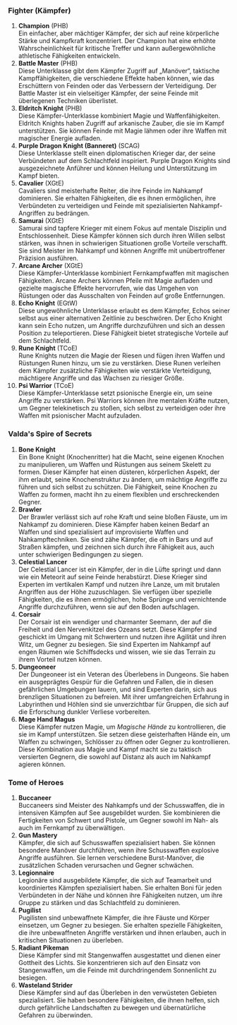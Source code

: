 
### **Fighter (Kämpfer)**

1. **Champion** (PHB)<br/>
   Ein einfacher, aber mächtiger Kämpfer, der sich auf reine körperliche Stärke und Kampfkraft konzentriert. Der Champion hat eine erhöhte Wahrscheinlichkeit für kritische Treffer und kann außergewöhnliche athletische Fähigkeiten entwickeln.
    <br/>
2. **Battle Master** (PHB)<br/>
   Diese Unterklasse gibt dem Kämpfer Zugriff auf „Manöver“, taktische Kampffähigkeiten, die verschiedene Effekte haben können, wie das Erschüttern von Feinden oder das Verbessern der Verteidigung. Der Battle Master ist ein vielseitiger Kämpfer, der seine Feinde mit überlegenen Techniken überlistet.
    <br/>
3. **Eldritch Knight** (PHB)<br/>
   Diese Kämpfer-Unterklasse kombiniert Magie und Waffenfähigkeiten. Eldritch Knights haben Zugriff auf arkanische Zauber, die sie im Kampf unterstützen. Sie können Feinde mit Magie lähmen oder ihre Waffen mit magischer Energie aufladen.
    <br/>
4. **Purple Dragon Knight (Banneret)** (SCAG)<br/>
   Diese Unterklasse stellt einen diplomatischen Krieger dar, der seine Verbündeten auf dem Schlachtfeld inspiriert. Purple Dragon Knights sind ausgezeichnete Anführer und können Heilung und Unterstützung im Kampf bieten.
    <br/>
5. **Cavalier** (XGtE)<br/>
   Cavaliers sind meisterhafte Reiter, die ihre Feinde im Nahkampf dominieren. Sie erhalten Fähigkeiten, die es ihnen ermöglichen, ihre Verbündeten zu verteidigen und Feinde mit spezialisierten Nahkampf-Angriffen zu bedrängen.
    <br/>
6. **Samurai** (XGtE)<br/>
   Samurai sind tapfere Krieger mit einem Fokus auf mentale Disziplin und Entschlossenheit. Diese Kämpfer können sich durch ihren Willen selbst stärken, was ihnen in schwierigen Situationen große Vorteile verschafft. Sie sind Meister im Nahkampf und können Angriffe mit unübertroffener Präzision ausführen.
    <br/>
7. **Arcane Archer** (XGtE)<br/>
   Diese Kämpfer-Unterklasse kombiniert Fernkampfwaffen mit magischen Fähigkeiten. Arcane Archers können Pfeile mit Magie aufladen und gezielte magische Effekte hervorrufen, wie das Umgehen von Rüstungen oder das Ausschalten von Feinden auf große Entfernungen.
    <br/>
8. **Echo Knight** (EGtW)<br/>
   Diese ungewöhnliche Unterklasse erlaubt es dem Kämpfer, Echos seiner selbst aus einer alternativen Zeitlinie zu beschwören. Der Echo Knight kann sein Echo nutzen, um Angriffe durchzuführen und sich an dessen Position zu teleportieren. Diese Fähigkeit bietet strategische Vorteile auf dem Schlachtfeld.
    <br/>
9. **Rune Knight** (TCoE)<br/>
   Rune Knights nutzen die Magie der Riesen und fügen ihren Waffen und Rüstungen Runen hinzu, um sie zu verstärken. Diese Runen verleihen dem Kämpfer zusätzliche Fähigkeiten wie verstärkte Verteidigung, mächtigere Angriffe und das Wachsen zu riesiger Größe.
    <br/>
10. **Psi Warrior** (TCoE)<br/>
    Diese Kämpfer-Unterklasse setzt psionische Energie ein, um seine Angriffe zu verstärken. Psi Warriors können ihre mentalen Kräfte nutzen, um Gegner telekinetisch zu stoßen, sich selbst zu verteidigen oder ihre Waffen mit psionischer Macht aufzuladen.
    <br/>

### **Valda's Spire of Secrets**

1. **Bone Knight**  <br/>
    Ein Bone Knight (Knochenritter) hat die Macht, seine eigenen Knochen zu manipulieren, um Waffen und Rüstungen aus seinem Skelett zu formen. Dieser Kämpfer hat einen düsteren, körperlichen Aspekt, der ihm erlaubt, seine Knochenstruktur zu ändern, um mächtige Angriffe zu führen und sich selbst zu schützen. Die Fähigkeit, seine Knochen zu Waffen zu formen, macht ihn zu einem flexiblen und erschreckenden Gegner.
    <br/>
2. **Brawler**  <br/>
    Der Brawler verlässt sich auf rohe Kraft und seine bloßen Fäuste, um im Nahkampf zu dominieren. Diese Kämpfer haben keinen Bedarf an Waffen und sind spezialisiert auf improvisierte Waffen und Nahkampftechniken. Sie sind zähe Kämpfer, die oft in Bars und auf Straßen kämpfen, und zeichnen sich durch ihre Fähigkeit aus, auch unter schwierigen Bedingungen zu siegen.
    <br/>
3. **Celestial Lancer**  <br/>
    Der Celestial Lancer ist ein Kämpfer, der in die Lüfte springt und dann wie ein Meteorit auf seine Feinde herabstürzt. Diese Krieger sind Experten im vertikalen Kampf und nutzen ihre Lanze, um mit brutalen Angriffen aus der Höhe zuzuschlagen. Sie verfügen über spezielle Fähigkeiten, die es ihnen ermöglichen, hohe Sprünge und vernichtende Angriffe durchzuführen, wenn sie auf den Boden aufschlagen.
    <br/>
4. **Corsair**  <br/>
    Der Corsair ist ein wendiger und charmanter Seemann, der auf die Freiheit und den Nervenkitzel des Ozeans setzt. Diese Kämpfer sind geschickt im Umgang mit Schwertern und nutzen ihre Agilität und ihren Witz, um Gegner zu besiegen. Sie sind Experten im Nahkampf auf engen Räumen wie Schiffsdecks und wissen, wie sie das Terrain zu ihrem Vorteil nutzen können.
    <br/>
5. **Dungeoneer**  <br/>
    Der Dungeoneer ist ein Veteran des Überlebens in Dungeons. Sie haben ein ausgeprägtes Gespür für die Gefahren und Fallen, die in diesen gefährlichen Umgebungen lauern, und sind Experten darin, sich aus brenzligen Situationen zu befreien. Mit ihrer umfangreichen Erfahrung in Labyrinthen und Höhlen sind sie unverzichtbar für Gruppen, die sich auf die Erforschung dunkler Verliese vorbereiten.
    <br/>
6. **Mage Hand Magus**  <br/>
    Diese Kämpfer nutzen Magie, um _Magische Hände_ zu kontrollieren, die sie im Kampf unterstützen. Sie setzen diese geisterhaften Hände ein, um Waffen zu schwingen, Schlösser zu öffnen oder Gegner zu kontrollieren. Diese Kombination aus Magie und Kampf macht sie zu taktisch versierten Gegnern, die sowohl auf Distanz als auch im Nahkampf agieren können.


### **Tome of Heroes**

1. **Buccaneer**<br/>
    Buccaneers sind Meister des Nahkampfs und der Schusswaffen, die in intensiven Kämpfen auf See ausgebildet wurden. Sie kombinieren die Fertigkeiten von Schwert und Pistole, um Gegner sowohl im Nah- als auch im Fernkampf zu überwältigen.
    <br/>
2. **Gun Mastery**<br/>
    Kämpfer, die sich auf Schusswaffen spezialisiert haben. Sie können besondere Manöver durchführen, wenn ihre Schusswaffen explosive Angriffe ausführen. Sie lernen verschiedene Burst-Manöver, die zusätzlichen Schaden verursachen und Gegner schwächen.
    <br/>
3. **Legionnaire**<br/>
    Legionäre sind ausgebildete Kämpfer, die sich auf Teamarbeit und koordiniertes Kämpfen spezialisiert haben. Sie erhalten Boni für jeden Verbündeten in der Nähe und können ihre Fähigkeiten nutzen, um ihre Gruppe zu stärken und das Schlachtfeld zu dominieren.
    <br/>
4. **Pugilist**<br/>
    Pugilisten sind unbewaffnete Kämpfer, die ihre Fäuste und Körper einsetzen, um Gegner zu besiegen. Sie erhalten spezielle Fähigkeiten, die ihre unbewaffneten Angriffe verstärken und ihnen erlauben, auch in kritischen Situationen zu überleben.
    <br/>
5. **Radiant Pikeman**<br/>
    Diese Kämpfer sind mit Stangenwaffen ausgestattet und dienen einer Gottheit des Lichts. Sie konzentrieren sich auf den Einsatz von Stangenwaffen, um die Feinde mit durchdringendem Sonnenlicht zu besiegen.
    <br/>
6. **Wasteland Strider**<br/>
    Diese Kämpfer sind auf das Überleben in den verwüsteten Gebieten spezialisiert. Sie haben besondere Fähigkeiten, die ihnen helfen, sich durch gefährliche Landschaften zu bewegen und übernatürliche Gefahren zu überwinden.